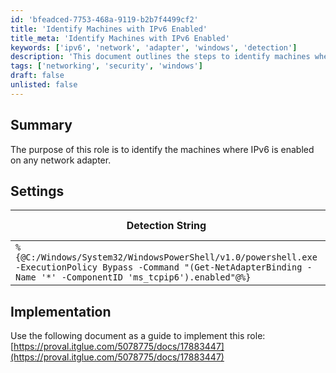 ```yaml
---
id: 'bfeadced-7753-468a-9119-b2b7f4499cf2'
title: 'Identify Machines with IPv6 Enabled'
title_meta: 'Identify Machines with IPv6 Enabled'
keywords: ['ipv6', 'network', 'adapter', 'windows', 'detection']
description: 'This document outlines the steps to identify machines where IPv6 is enabled on any network adapter. It includes a detection string, comparator, and applicable operating systems for effective implementation.'
tags: ['networking', 'security', 'windows']
draft: false
unlisted: false
---
```

## Summary

The purpose of this role is to identify the machines where IPv6 is enabled on any network adapter.

## Settings

| Detection String                                                                                                          | Comparator | Result | Applicable OS |
|---------------------------------------------------------------------------------------------------------------------------|------------|--------|----------------|
| `%{@C:/Windows/System32/WindowsPowerShell/v1.0/powershell.exe -ExecutionPolicy Bypass -Command "(Get-NetAdapterBinding -Name '*' -ComponentID 'ms_tcpip6').enabled"@%}` | Contains   | True   | Windows        |

## Implementation

Use the following document as a guide to implement this role:  
[https://proval.itglue.com/5078775/docs/17883447](https://proval.itglue.com/5078775/docs/17883447)











